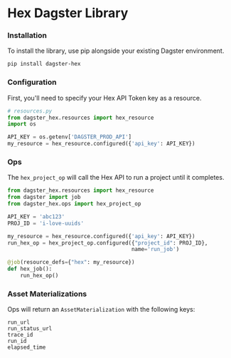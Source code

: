 # Hex Dagster Library

### Installation

To install the library, use pip alongside your existing Dagster environment.

```bash
pip install dagster-hex
```

### Configuration

First, you'll need to specify your Hex API Token key as a resource.

```python
# resources.py
from dagster_hex.resources import hex_resource 
import os

API_KEY = os.getenv['DAGSTER_PROD_API']
my_resource = hex_resource.configured({'api_key': API_KEY})
```

### Ops

The `hex_project_op` will call the Hex API to run a project until it completes.

```python
from dagster_hex.resources import hex_resource
from dagster import job
from dagster_hex.ops import hex_project_op

API_KEY = 'abc123'
PROJ_ID = 'i-love-uuids'

my_resource = hex_resource.configured({'api_key': API_KEY})
run_hex_op = hex_project_op.configured({"project_id": PROJ_ID},
                                       name='run_job')

@job(resource_defs={"hex": my_resource})
def hex_job():
    run_hex_op()
```

### Asset Materializations

Ops will return an `AssetMaterialization`  with the following keys:

```
run_url	
run_status_url	
trace_id	
run_id	
elapsed_time	
```
